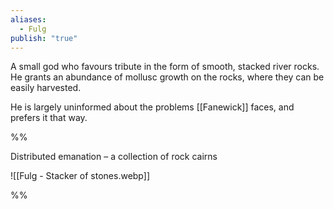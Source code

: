 ```yaml
---
aliases:
  - Fulg
publish: "true"
---
```

A small god who favours tribute in the form of smooth, stacked river rocks. He grants an abundance of mollusc growth on the rocks, where they can be easily harvested.

He is largely uninformed about the problems [[Fanewick]] faces, and prefers it that way.

%%

Distributed emanation – a collection of rock cairns

![[Fulg - Stacker of stones.webp]]

%%